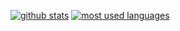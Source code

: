 [![github stats](https://github-readme-stats.vercel.app/api?username=thelordman&show_icons=true&title_color=fff&icon_color=79ff97&text_color=9f9f9f&bg_color=151515&count_private=true)](https://github.com/thelordman)
[![most used languages](https://github-readme-stats.vercel.app/api/top-langs/?username=thelordman&layout=compact&show_icons=true&title_color=fff&icon_color=79ff97&text_color=9f9f9f&bg_color=151515&count_private=false)](https://github.com/thelordman)
